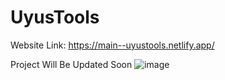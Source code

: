 # UyusTools 

Website Link: https://main--uyustools.netlify.app/


Project Will Be Updated Soon
![image](https://github.com/user-attachments/assets/31ac8e1f-302a-435f-9ee1-29b1c7688e3b)
